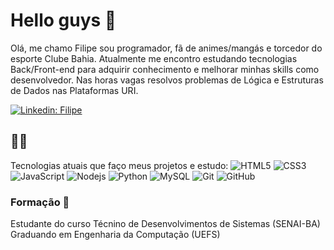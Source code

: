 # Hello guys 🖖


Olá, me chamo Filipe sou programador, fã de animes/mangás e torcedor do esporte Clube Bahia.
Atualmente me encontro estudando tecnologias Back/Front-end para adquirir conhecimento e melhorar minhas skills como desenvolvedor.
Nas horas vagas resolvos problemas de Lógica e Estruturas de Dados nas Plataformas URI.

 

[![Linkedin: Filipe](https://img.shields.io/badge/-Linkedin-blue?style=flat-square&logo=Linkedin&logoColor=white&link=https://www.linkedin.com/in/filipe-pereira-7137991a6/)]()

## 👨‍💻 

Tecnologias atuais que faço meus projetos e estudo:
![HTML5](https://img.shields.io/badge/-HTML5-E34F26?style=flat-square&logo=html5&logoColor=white)
![CSS3](https://img.shields.io/badge/-CSS3-lightgrey?style=flat-square&logo=css3)
![JavaScript](https://img.shields.io/badge/-JavaScript-black?style=flat-square&logo=javascript)
![Nodejs](https://img.shields.io/badge/-Nodejs-brightgreen?style=flat-square&logo=Node.js&logoColor=white)
![Python](https://img.shields.io/badge/-Python-yellow?style=flat-square&logo=python)
![MySQL](https://img.shields.io/badge/-MySQL-4479A1?style=flat-square&logo=mysql&logoColor=white)
![Git](https://img.shields.io/badge/-Git-black?style=flat-square&logo=git)
![GitHub](https://img.shields.io/badge/-GitHub-181717?style=flat-square&logo=github)

### Formação 📗

Estudante do curso Técnino de Desenvolvimentos de Sistemas (SENAI-BA)
Graduando em Engenharia da Computação (UEFS)

